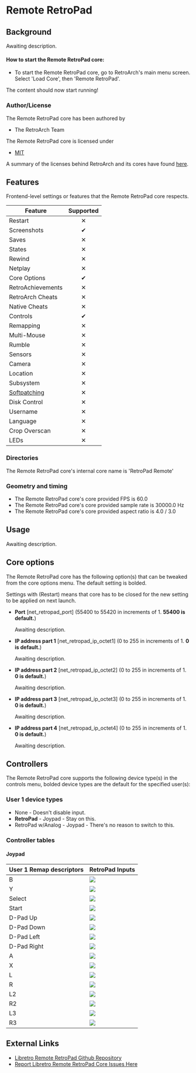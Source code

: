 # Remote RetroPad

## Background

Awaiting description.

#### How to start the Remote RetroPad core:

- To start the Remote RetroPad core, go to RetroArch's main menu screen. Select 'Load Core', then 'Remote RetroPad'.

The content should now start running!

### Author/License

The Remote RetroPad core has been authored by

- The RetroArch Team

The Remote RetroPad core is licensed under

- [MIT](https://github.com/libretro/libretro-samples/blob/master/license) 

A summary of the licenses behind RetroArch and its cores have found [here](https://docs.libretro.com/tech/licenses/).

## Features

Frontend-level settings or features that the Remote RetroPad core respects.

| Feature           | Supported |
|-------------------|:---------:|
| Restart           | ✕         |
| Screenshots       | ✔         |
| Saves             | ✕         |
| States            | ✕         |
| Rewind            | ✕         |
| Netplay           | ✕         |
| Core Options      | ✔         |
| RetroAchievements | ✕         |
| RetroArch Cheats  | ✕         |
| Native Cheats     | ✕         |
| Controls          | ✔         |
| Remapping         | ✕         |
| Multi-Mouse       | ✕         |
| Rumble            | ✕         |
| Sensors           | ✕         |
| Camera            | ✕         |
| Location          | ✕         |
| Subsystem         | ✕         |
| [Softpatching](https://docs.libretro.com/guides/softpatching/) | ✕         |
| Disk Control      | ✕         |
| Username          | ✕         |
| Language          | ✕         |
| Crop Overscan     | ✕         |
| LEDs              | ✕         |

### Directories

The Remote RetroPad core's internal core name is 'RetroPad Remote'

### Geometry and timing

- The Remote RetroPad core's core provided FPS is 60.0
- The Remote RetroPad core's core provided sample rate is 30000.0 Hz
- The Remote RetroPad core's core provided aspect ratio is 4.0 / 3.0

## Usage

Awaiting description.

## Core options

The Remote RetroPad core has the following option(s) that can be tweaked from the core options menu. The default setting is bolded. 

Settings with (Restart) means that core has to be closed for the new setting to be applied on next launch.

- **Port** [net_retropad_port] (55400 to 55420 in increments of 1. **55400 is default.**)

	Awaiting description.
	
- **IP address part 1** [net_retropad_ip_octet1] (0 to 255 in increments of 1. **0 is default.**)

	Awaiting description.
	
- **IP address part 2** [net_retropad_ip_octet2] (0 to 255 in increments of 1. **0 is default.**)

	Awaiting description.
	
- **IP address part 3** [net_retropad_ip_octet3] (0 to 255 in increments of 1. **0 is default.**)

	Awaiting description.
	
- **IP address part 4** [net_retropad_ip_octet4] (0 to 255 in increments of 1. **0 is default.**)

	Awaiting description.
	
## Controllers

The Remote RetroPad core supports the following device type(s) in the controls menu, bolded device types are the default for the specified user(s):

### User 1 device types

- None - Doesn't disable input.
- **RetroPad** - Joypad - Stay on this.
- RetroPad w/Analog - Joypad - There's no reason to switch to this.

### Controller tables

#### Joypad

| User 1 Remap descriptors | RetroPad Inputs                                |
|--------------------------|------------------------------------------------|
| B                        | ![](/image/retropad/retro_b.png)             |
| Y                        | ![](/image/retropad/retro_y.png)             |
| Select                   | ![](/image/retropad/retro_select.png)        |
| Start                    | ![](/image/retropad/retro_start.png)         |
| D-Pad Up                 | ![](/image/retropad/retro_dpad_up.png)       |
| D-Pad Down               | ![](/image/retropad/retro_dpad_down.png)     |
| D-Pad Left               | ![](/image/retropad/retro_dpad_left.png)     |
| D-Pad Right              | ![](/image/retropad/retro_dpad_right.png)    |
| A                        | ![](/image/retropad/retro_a.png)             |
| X                        | ![](/image/retropad/retro_x.png)             |
| L                        | ![](/image/retropad/retro_l1.png)            |
| R                        | ![](/image/retropad/retro_r1.png)            |
| L2                       | ![](/image/retropad/retro_l2.png)            |
| R2                       | ![](/image/retropad/retro_r2.png)            |
| L3                       | ![](/image/retropad/retro_l3.png)            |
| R3                       | ![](/image/retropad/retro_r3.png)            |

## External Links

- [Libretro Remote RetroPad Github Repository](https://github.com/libretro/RetroArch/tree/master/cores/libretro-net-retropad)
- [Report Libretro Remote RetroPad Core Issues Here](https://github.com/libretro/RetroArch/issues)
